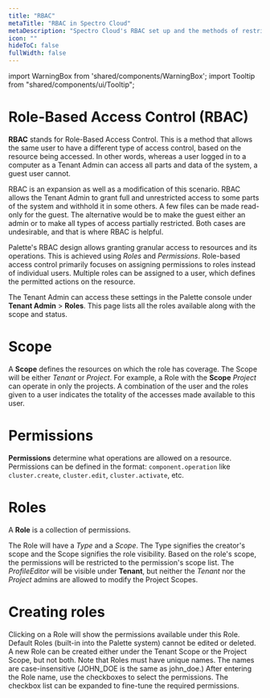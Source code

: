 ```yaml
---
title: "RBAC"
metaTitle: "RBAC in Spectro Cloud"
metaDescription: "Spectro Cloud's RBAC set up and the methods of restricting or allowing access"
icon: ""
hideToC: false
fullWidth: false
---
```


import WarningBox from 'shared/components/WarningBox';
import Tooltip from "shared/components/ui/Tooltip";


# Role-Based Access Control (RBAC)

**RBAC** stands for Role-Based Access Control. This is a method that allows the same user to have a different type of access control, based on the resource being accessed. In other words, whereas a user logged in to a computer as a Tenant Admin can access all parts and data of the system, a guest user cannot. 

RBAC is an expansion as well as a modification of this scenario. RBAC allows the Tenant Admin to grant full and unrestricted access to some parts of the system and withhold it in some others. A few files can be made read-only for the guest. The alternative would be to make the guest either an admin or to make all types of access partially restricted. Both cases are undesirable, and that is where RBAC is helpful.

Palette's RBAC design allows granting granular access to resources and its operations. This is achieved using *Roles* and *Permissions*. Role-based access control primarily focuses on assigning permissions to roles instead of individual users. Multiple roles can be assigned to a user, which defines the permitted actions on the resource.


The Tenant Admin can access these settings in the Palette console under **Tenant Admin** > **Roles**. This page lists all the roles available along with the scope and status.


# Scope

A **Scope** defines the resources on which the role has coverage. The Scope will be either *Tenant* or *Project*. For example, a Role with the **Scope** *Project* can operate in only the projects. A combination of the user and the roles given to a user indicates the totality of the accesses made available to this user.

# Permissions

**Permissions** determine what operations are allowed on a resource. Permissions can be defined in the format: `component.operation` like `cluster.create`, `cluster.edit`, `cluster.activate`, etc.

# Roles

A **Role** is a collection of permissions.

The Role will have a *Type* and a *Scope*. The Type signifies the creator's scope and the Scope signifies the role visibility. Based on the role's scope, the permissions will be restricted to the permission's scope list. The *ProfileEditor* will be visible under **Tenant**, but neither the *Tenant* nor the *Project* admins are allowed to modify the Project Scopes.


# Creating roles

Clicking on a Role will show the permissions available under this Role. Default Roles (built-in into the Palette system) cannot be edited or deleted. A new Role can be created either under the Tenant Scope or the Project Scope, but not both. Note that Roles must have unique names. The names are case-insensitive (JOHN_DOE is the same as john_doe.) After entering the Role name, use the checkboxes to select the permissions. The checkbox list can be expanded to fine-tune the required permissions.
